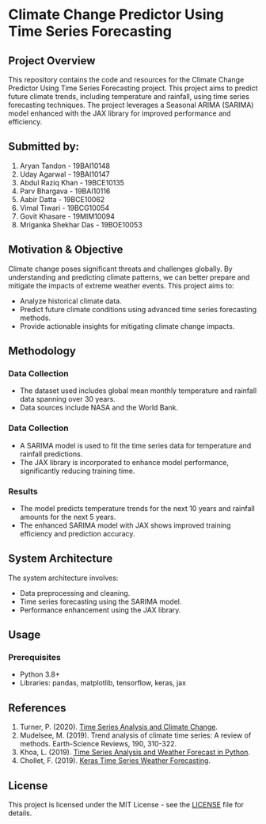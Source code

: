 # Climate Change Predictor Using Time Series Forecasting

## Project Overview

This repository contains the code and resources for the Climate Change Predictor Using Time Series Forecasting project. This project aims to predict future climate trends, including temperature and rainfall, using time series forecasting techniques. The project leverages a Seasonal ARIMA (SARIMA) model enhanced with the JAX library for improved performance and efficiency.

## Submitted by:

1. Aryan Tandon - 19BAI10148
2. Uday Agarwal - 19BAI10147
3. Abdul Raziq Khan - 19BCE10135
4. Parv Bhargava - 19BAI10116
5. Aabir Datta - 19BCE10062
6. Vimal Tiwari - 19BCG10054
7. Govit Khasare - 19MIM10094
8. Mriganka Shekhar Das - 19BOE10053


## Motivation & Objective

Climate change poses significant threats and challenges globally. By understanding and predicting climate patterns, we can better prepare and mitigate the impacts of extreme weather events. This project aims to:

- Analyze historical climate data.
- Predict future climate conditions using advanced time series forecasting methods.
- Provide actionable insights for mitigating climate change impacts.

## Methodology

### Data Collection
- The dataset used includes global mean monthly temperature and rainfall data spanning over 30 years.
- Data sources include NASA and the World Bank.

### Data Collection
- A SARIMA model is used to fit the time series data for temperature and rainfall predictions.
- The JAX library is incorporated to enhance model performance, significantly reducing training time.

### Results
- The model predicts temperature trends for the next 10 years and rainfall amounts for the next 5 years.
- The enhanced SARIMA model with JAX shows improved training efficiency and prediction accuracy.

## System Architecture

The system architecture involves:
- Data preprocessing and cleaning.
- Time series forecasting using the SARIMA model.
- Performance enhancement using the JAX library.

## Usage

### Prerequisites
- Python 3.8+
- Libraries: pandas, matplotlib, tensorflow, keras, jax

## References

1. Turner, P. (2020). [Time Series Analysis and Climate Change](https://towardsdatascience.com/time-series-analysis-and-climate-change-7bb4371021e).
2. Mudelsee, M. (2019). Trend analysis of climate time series: A review of methods. Earth-Science Reviews, 190, 310-322.
3. Khoa, L. (2019). [Time Series Analysis and Weather Forecast in Python](https://medium.com/@llmkhoa511/time-series-analysis-and-weather-forecast-in-python-e80b664c7f71).
4. Chollet, F. (2019). [Keras Time Series Weather Forecasting](https://keras.io/examples/timeseries/timeseries_weather_forecasting/).

## License

This project is licensed under the MIT License - see the [LICENSE](LICENSE) file for details.

